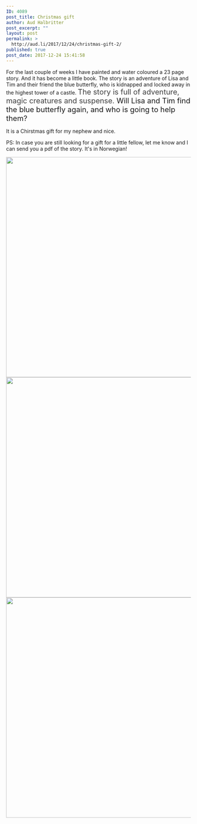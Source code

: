 ```yaml
---
ID: 4089
post_title: Christmas gift
author: Aud Halbritter
post_excerpt: ""
layout: post
permalink: >
  http://aud.li/2017/12/24/christmas-gift-2/
published: true
post_date: 2017-12-24 15:41:58
---
```

For the last couple of weeks I have painted and water coloured a 23 page story. And it has become a little book. The story is an adventure of Lisa and Tim and their friend the blue butterfly, who is kidnapped and locked away in the highest tower of a castle. <span style="color: #3f3f3f; font-size: 20px; font-style: normal;">The story is full of adventure, magic creatures and suspense.</span><span style="color: #3f3f3f; font-size: 20px; font-style: normal;"> </span><span style="font-size: 20px;">Will Lisa and Tim find the blue butterfly again, and who is going to help them?</span>

It is a Chirstmas gift for my nephew and nice.

PS: In case you are still looking for a gift for a little fellow, let me know and I can send you a pdf of the story. It's in Norwegian!

<a href="http://aud.li/wp-content/uploads/2017/12/MG_8315.jpg"><img class="alignnone size-large wp-image-4090" src="http://aud.li/wp-content/uploads/2017/12/MG_8315-1024x683.jpg" alt="" width="900" height="600" /></a> <a href="http://aud.li/wp-content/uploads/2017/12/MG_8320.jpg"><img class="alignnone size-large wp-image-4091" src="http://aud.li/wp-content/uploads/2017/12/MG_8320-1024x683.jpg" alt="" width="900" height="600" /></a> <a href="http://aud.li/wp-content/uploads/2017/12/MG_8325.jpg"><img class="alignnone size-large wp-image-4092" src="http://aud.li/wp-content/uploads/2017/12/MG_8325-1024x683.jpg" alt="" width="900" height="600" /></a>